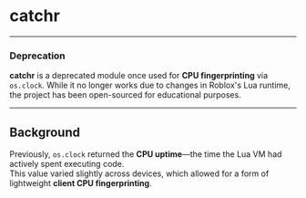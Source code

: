 # catchr

---

### Deprecation

**catchr** is a deprecated module once used for **CPU fingerprinting** via `os.clock`. While it no longer works due to changes in Roblox's Lua runtime, the project has been open-sourced for educational purposes.

---

## Background

Previously, `os.clock` returned the **CPU uptime**—the time the Lua VM had actively spent executing code.  
This value varied slightly across devices, which allowed for a form of lightweight **client CPU fingerprinting**.
